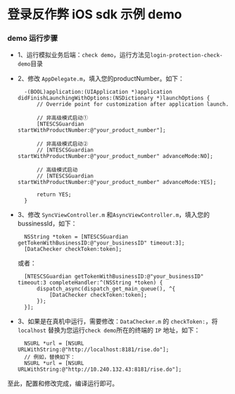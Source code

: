 登录反作弊 iOS sdk 示例 demo
===

### demo 运行步骤

* 1、运行模拟业务后端：`check demo`，运行方法见`login-protection-check-demo`目录
* 2、修改 `AppDelegate.m`，填入您的productNumber。如下：
	
		-(BOOL)application:(UIApplication *)application didFinishLaunchingWithOptions:(NSDictionary *)launchOptions {
   	 		// Override point for customization after application launch.
    
    		// 非高级模式启动①
    		[NTESCSGuardian startWithProductNumber:@"your_product_number"];
    
    		// 非高级模式启动②
			// [NTESCSGuardian startWithProductNumber:@"your_product_number" advanceMode:NO];
    
 			// 高级模式启动
			// [NTESCSGuardian startWithProductNumber:@"your_product_number" advanceMode:YES];
    
    		return YES;
		}

* 3、修改 `SyncViewController.m` 和`AsyncViewController.m`，填入您的 bussinessId，如下：

		NSString *token = [NTESCSGuardian getTokenWithBusinessID:@"your_businessID" timeout:3];
    	[DataChecker checkToken:token];
  或者：
 
 		[NTESCSGuardian getTokenWithBusinessID:@"your_businessID" timeout:3 completeHandler:^(NSString *token) {
            dispatch_async(dispatch_get_main_queue(), ^{
                [DataChecker checkToken:token];
            });
        }];
    
* 3、如果是在真机中运行，需要修改：`DataChecker.m` 的 `checkToken:`，将 `localhost` 替换为您运行`check demo`所在的终端的 `IP` 地址，如下：

		NSURL *url = [NSURL URLWithString:@"http://localhost:8181/rise.do"];
		// 例如，替换如下：
		NSURL *url = [NSURL URLWithString:@"http://10.240.132.43:8181/rise.do"];
		
至此，配置和修改完成，编译运行即可。


